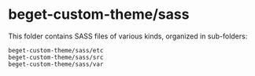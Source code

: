 # beget-custom-theme/sass

This folder contains SASS files of various kinds, organized in sub-folders:

    beget-custom-theme/sass/etc
    beget-custom-theme/sass/src
    beget-custom-theme/sass/var
